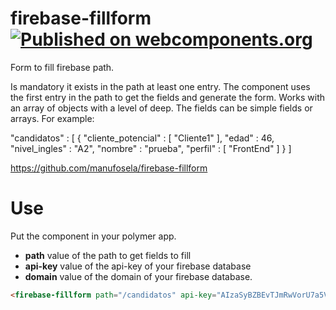 # firebase-fillform [![Published on webcomponents.org](https://img.shields.io/badge/webcomponents.org-published-blue.svg)](https://www.webcomponents.org/element/manufosela/firebase-fillform)

Form to fill firebase path. 

Is mandatory it exists in the path at least one entry. The component uses the first entry in the path to get the fields and generate the form.
Works with an array of objects with a level of deep. The fields can be simple fields or arrays.
For example:

"candidatos" : [ {
    "cliente_potencial" : [ "Cliente1" ],
    "edad" : 46,
    "nivel_ingles" : "A2",
    "nombre" : "prueba",
    "perfil" : [ "FrontEnd" ]
  }
]

https://github.com/manufosela/firebase-fillform

# Use
<firebase-fillform path="/firebase_path" api-key="firebase_api_key" domain="firebase_domain"></firebase-fillform>

Put the component in your polymer app.

* **path** value of the path to get fields to fill
* **api-key** value of the api-key of your firebase database
* **domain** value of the domain of your firebase database.

<!---
```
<custom-element-demo>
  <template>
    <script src="../webcomponentsjs/webcomponents-lite.js"></script>
    <link rel="import" href="firebase-fillform.html">
    <style>
      html, body { height:500px; max-height:500px; min-height:500px; }
    </style>
    <next-code-block></next-code-block>
  </template>
</custom-element-demo>
```
-->
```html
<firebase-fillform path="/candidatos" api-key="AIzaSyBZBEvTJmRwVorU7a5V4PZR6QXCkrx7tdM" domain="karteradekontratacion"></firebase-fillform>
```
